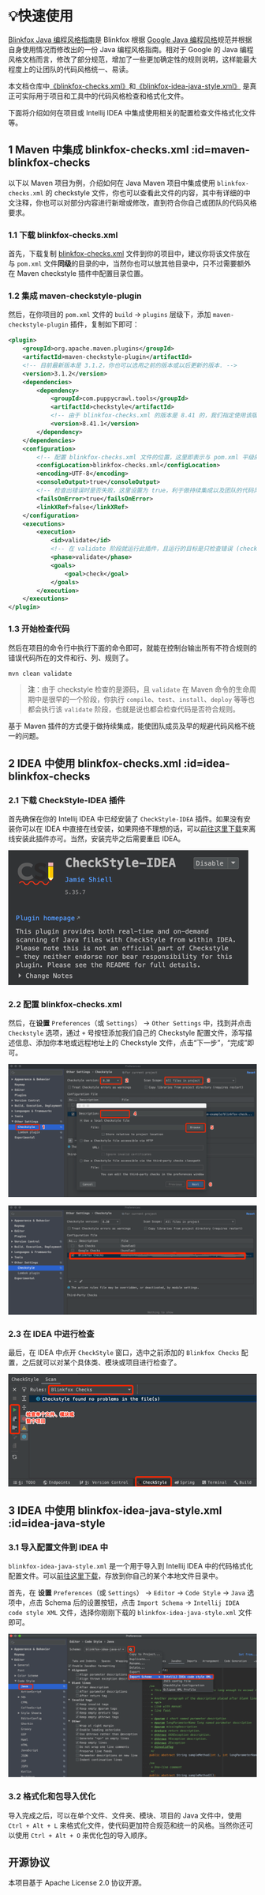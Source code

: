 # 💡快速使用

[Blinkfox Java 编程风格指南](guide/blinkfox-java-style-guide.md)是 Blinkfox 根据 [Google Java 编程风格](https://checkstyle.sourceforge.io/styleguides/google-java-style-20180523/javaguide.html#s3.3.3-import-ordering-and-spacing)规范并根据自身使用情况而修改出的一份 Java 编程风格指南。相对于 Google 的 Java 编程风格文档而言，修改了部分规范，增加了一些更加确定性的规则说明，这样能最大程度上的让团队的代码风格统一、易读。

本文档仓库中[《blinkfox-checks.xml》](styles/blinkfox-checks.md)和[《blinkfox-idea-java-style.xml》](styles/blinkfox-idea-java-style.md) 是真正可实际用于项目和工具中的代码风格检查和格式化文件。

下面将介绍如何在项目或 Intellij IDEA 中集成使用相关的配置检查文件格式化文件等。

## 1 Maven 中集成 blinkfox-checks.xml :id=maven-blinkfox-checks

以下以 Maven 项目为例，介绍如何在 Java Maven 项目中集成使用 `blinkfox-checks.xml` 的 checkstyle 文件，你也可以查看此文件的内容，其中有详细的中文注释，你也可以对部分内容进行新增或修改，直到符合你自己或团队的代码风格要求。

### 1.1 下载 blinkfox-checks.xml

首先，下载复制 [blinkfox-checks.xml](#) 文件到你的项目中，建议你将该文件放在与 `pom.xml` 文件**同级**的目录的中，当然你也可以放其他目录中，只不过需要额外在 Maven checkstyle 插件中配置目录位置。

### 1.2 集成 maven-checkstyle-plugin

然后，在你项目的 `pom.xml` 文件的 `build` -> `plugins` 层级下，添加 `maven-checkstyle-plugin` 插件，复制如下即可：

```xml
<plugin>
    <groupId>org.apache.maven.plugins</groupId>
    <artifactId>maven-checkstyle-plugin</artifactId>
    <!-- 目前最新版本是 3.1.2，你也可以选用之前的版本或以后更新的版本. -->
    <version>3.1.2</version>
    <dependencies>
        <dependency>
            <groupId>com.puppycrawl.tools</groupId>
            <artifactId>checkstyle</artifactId>
            <!-- 由于 blinkfox-checks.xml 的版本是 8.41 的，我们指定使用该版本的 checkstyle 进行检查. -->
            <version>8.41.1</version>
        </dependency>
    </dependencies>
    <configuration>
        <!-- 配置 blinkfox-checks.xml 文件的位置，这里即表示与 pom.xml 平级的目录. -->
        <configLocation>blinkfox-checks.xml</configLocation>
        <encoding>UTF-8</encoding>
        <consoleOutput>true</consoleOutput>
        <!-- 检查出错误时是否失败，这里设置为 true，利于做持续集成以及团队的代码风格强制性统一. -->
        <failsOnError>true</failsOnError>
        <linkXRef>false</linkXRef>
    </configuration>
    <executions>
        <execution>
            <id>validate</id>
            <!-- 在 validate 阶段就运行此插件，且运行的目标是只检查错误 (check)，你可以视情况修改成自己的值. -->
            <phase>validate</phase>
            <goals>
                <goal>check</goal>
            </goals>
        </execution>
    </executions>
</plugin>
```

### 1.3 开始检查代码

然后在项目的命令行中执行下面的命令即可，就能在控制台输出所有不符合规则的错误代码所在的文件和行、列、规则了。

```bash
mvn clean validate
```

> **注**：由于 checkstyle 检查的是源码，且 `validate` 在 Maven 命令的生命周期中是很早的一个阶段，你执行 `compile`、`test`、`install`、`deploy` 等等也都会执行该 `validate` 阶段，也就是说也都会检查代码是否符合规则。

基于 Maven 插件的方式便于做持续集成，能使团队成员及早的规避代码风格不统一的问题。

## 2 IDEA 中使用 blinkfox-checks.xml :id=idea-blinkfox-checks

### 2.1 下载 CheckStyle-IDEA 插件

首先确保在你的 Intellij IDEA 中已经安装了 `CheckStyle-IDEA` 插件。如果没有安装你可以在 IDEA 中直接在线安装，如果网络不理想的话，可以[前往这里下载](https://plugins.jetbrains.com/plugin/1065-checkstyle-idea)来离线安装此插件亦可。当然，安装完毕之后需要重启 IDEA。

![CheckStyle-IDEA](assets/images/idea-checkstyle-plugin.png)

### 2.2 配置 blinkfox-checks.xml

然后，在**设置** `Preferences`（或 `Settings`） -> `Other Settings` 中，找到并点击 `Checkstyle` 选项，通过 `+` 号按钮添加我们自己的 Checkstyle 配置文件，添写描述信息、添加你本地或远程地址上的 Checkstyle 文件，点击“下一步”，“完成”即可。

![添加](assets/images/add-blinkfox-checks.png)

![列表](assets/images/add-blinkfox-checks-success.png)

### 2.3 在 IDEA 中进行检查

最后，在 IDEA 中点开 `CheckStyle` 窗口，选中之前添加的 `Blinkfox Checks` 配置，之后就可以对某个具体类、模块或项目进行检查了。

![在 IDEA 中做检查](assets/images/idea-check.png)

## 3 IDEA 中使用 blinkfox-idea-java-style.xml :id=idea-java-style

### 3.1 导入配置文件到 IDEA 中

`blinkfox-idea-java-style.xml` 是一个用于导入到 Intellij IDEA 中的代码格式化配置文件。可以[前往这里下载](https://github.com/blinkfox/java-style/blob/master/checks/blinkfox-idea-java-style.xml)，存放到你自己的某个本地文件目录中。

首先，在 **设置** `Preferences`（或 `Settings`） -> `Editor` -> `Code Style` -> `Java` 选项中，点击 Schema 后的设置按钮，点击 `Import Schema` -> `Intellij IDEA code style XML` 文件，选择你刚刚下载的 `blinkfox-idea-java-style.xml` 文件即可。

![在 IDEA 中做检查](assets/images/import-idea-style-xml.png)

### 3.2 格式化和包导入优化

导入完成之后，可以在单个文件、文件夹、模块、项目的 Java 文件中，使用 `Ctrl + Alt + L` 来格式化文件，使代码更加符合规范和统一的风格。当然你还可以使用 `Ctrl + Alt + O` 来优化包的导入顺序。

## 开源协议

本项目基于 Apache License 2.0 协议开源。
